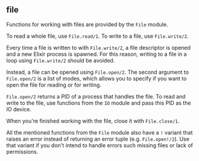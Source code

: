 ## file

Functions for working with files are provided by the `File` module.

To read a whole file, use `File.read/1`. To write to a file, use `File.write/2`.

Every time a file is written to with `File.write/2`, a file descriptor is opened and a new Elixir process is spawned. For this reason, writing to a file in a loop using `File.write/2` should be avoided.

Instead, a file can be opened using `File.open/2`. The second argument to `File.open/2` is a list of modes, which allows you to specify if you want to open the file for reading or for writing.

`File.open/2` returns a PID of a process that handles the file. To read and write to the file, use functions from the `IO` module and pass this PID as the IO device.

When you're finished working with the file, close it with `File.close/1`.

All the mentioned functions from the `File` module also have a `!` variant that raises an error instead of returning an error tuple (e.g. `File.open!/2`). Use that variant if you don't intend to handle errors such missing files or lack of permissions.
